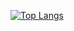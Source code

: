<!-- - [![Anurag's GitHub stats](https://github-readme-stats.vercel.app/api?username=haodongLing&hide=issues,prs&show_icons=true&theme=flag-india)](https://github.com/anuraghazra/github-readme-stats) -->
[![Top Langs](https://github-readme-stats.vercel.app/api/top-langs/?username=haodongLing&layout=compact)](https://github.com/anuraghazra/github-readme-stats)



<!-- 
Here are some ideas to get you started:
- 🔭 I’m currently working on ...
- 🌱 I’m currently learning ...
- 👯 I’m looking to collaborate on ...
- 🤔 I’m looking for help with ...
- 💬 Ask me about ...
- 📫 How to reach me: ...
- 😄 Pronouns: ...
- ⚡ Fun fact: ...
 -->
